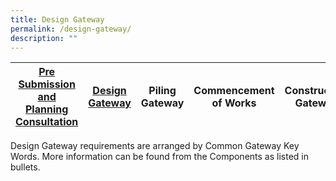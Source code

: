 ```yaml
---
title: Design Gateway
permalink: /design-gateway/
description: ""
---
```

[Pre Submission and Planning Consultation](/pre-submission-and-planning-consultation/) | [Design Gateway](/design-gateway ) | Piling Gateway | Commencement of Works | Construction Gateway | Independent Agency Submissions | TOP CSC Gateway 
 --------- | --------- | --------- | --------- |--------- | --------- | --------- 

Design Gateway requirements are arranged by Common Gateway Key Words. More information can be
found from the Components as listed in bullets.